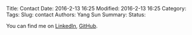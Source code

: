 Title: Contact
Date: 2016-2-13 16:25
Modified: 2016-2-13 16:25
Category: 
Tags:
Slug: contact
Authors: Yang Sun
Summary:
Status: 

You can find me on [LinkedIn](https://ie.linkedin.com/in/yangsuntcd), [GitHub](https://github.com/s27y).
